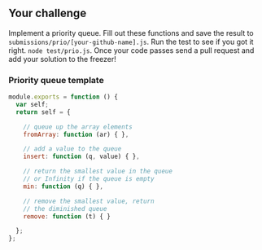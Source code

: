 ## Your challenge

Implement a priority queue. Fill out these functions and save the
result to `submissions/prio/[your-github-name].js`. Run the test
to see if you got it right. `node test/prio.js`. Once your code
passes send a pull request and add your solution to the freezer!

### Priority queue template

```js
module.exports = function () {
  var self;
  return self = {

    // queue up the array elements
    fromArray: function (ar) { },

    // add a value to the queue
    insert: function (q, value) { },

    // return the smallest value in the queue
    // or Infinity if the queue is empty
    min: function (q) { },

    // remove the smallest value, return
    // the diminished queue
    remove: function (t) { }

  };
};
```
